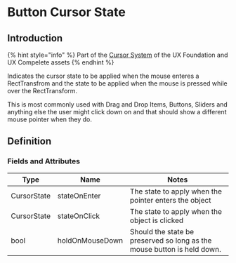 # Button Cursor State

## Introduction

{% hint style="info" %}
Part of the [Cursor System](../features/cursor-tools.md) of the UX Foundation and UX Compelete assets
{% endhint %}

Indicates the cursor state to be applied when the mouse enteres a RectTransfrom and the state to be applied when the mouse is pressed while over the RectTransform.

This is most commonly used with Drag and Drop Items, Buttons, Sliders and anything else the user might click down on and that should show a different mouse pointer when they do.

## Definition

### Fields and Attributes

| Type        | Name            | Notes                                                                   |
| ----------- | --------------- | ----------------------------------------------------------------------- |
| CursorState | stateOnEnter    | The state to apply when the pointer enters the object                   |
| CursorState | stateOnClick    | The state to apply when the object is clicked                           |
| bool        | holdOnMouseDown | Should the state be preserved so long as the mouse button is held down. |


